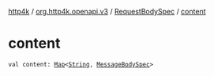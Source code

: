 [http4k](../../index.md) / [org.http4k.openapi.v3](../index.md) / [RequestBodySpec](index.md) / [content](./content.md)

# content

`val content: `[`Map`](https://kotlinlang.org/api/latest/jvm/stdlib/kotlin.collections/-map/index.html)`<`[`String`](https://kotlinlang.org/api/latest/jvm/stdlib/kotlin/-string/index.html)`, `[`MessageBodySpec`](../-message-body-spec/index.md)`>`